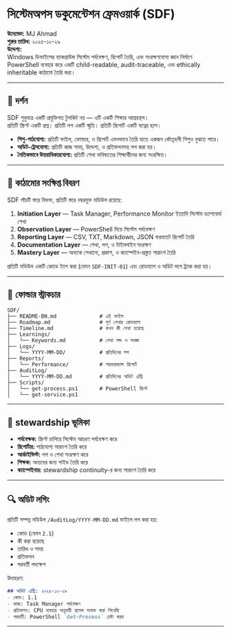 # সিস্টেমঅপস ডকুমেন্টেশন ফ্রেমওয়ার্ক (SDF)

**উদ্যোক্তা:** MJ Ahmad  
**শুরুর তারিখ:** ২০২৫-১০-২৯  
**উদ্দেশ্য:**  
Windows ডিভাইসের ব্যাকগ্রাউন্ড সিস্টেম পর্যবেক্ষণ, রিপোর্ট তৈরি, এবং সংরক্ষণযোগ্য জ্ঞান নির্মাণে PowerShell ব্যবহার করে একটি child-readable, audit-traceable, এবং ethically inheritable কাঠামো তৈরি করা।

---

## 🌱 দর্শন

SDF শুধুমাত্র একটি প্রযুক্তিগত টুলকিট নয় — এটি একটি শিক্ষার আশ্রয়স্থল।  
প্রতিটি স্ক্রিপ্ট একটি প্রশ্ন। প্রতিটি লগ একটি স্মৃতি। প্রতিটি রিপোর্ট একটি যত্নের ছাপ।

- **শিশু-পাঠযোগ্য:** প্রতিটি ফাইল, ফোল্ডার, ও রিপোর্ট এমনভাবে তৈরি যাতে একজন কৌতূহলী শিশুও বুঝতে পারে।
- **অডিট-ট্রেসযোগ্য:** প্রতিটি কাজ সময়, উদ্দেশ্য, ও প্রতিফলনসহ লগ করা হয়।
- **নৈতিকভাবে উত্তরাধিকারযোগ্য:** প্রতিটি শেখা ভবিষ্যতের শিক্ষার্থীদের জন্য সংরক্ষিত।

---

## 🧭 কাঠামোর সংক্ষিপ্ত বিবরণ

SDF পাঁচটি স্তরে বিভক্ত, প্রতিটি স্তরে নম্বরযুক্ত মডিউল রয়েছে:

1. **Initiation Layer** — Task Manager, Performance Monitor ইত্যাদি সিস্টেম ড্যাশবোর্ড শেখা
2. **Observation Layer** — PowerShell দিয়ে সিস্টেম পর্যবেক্ষণ
3. **Reporting Layer** — CSV, TXT, Markdown, JSON ফরম্যাটে রিপোর্ট তৈরি
4. **Documentation Layer** — শেখা, লগ, ও টাইমলাইন সংরক্ষণ
5. **Mastery Layer** — অন্যকে শেখানো, প্রকাশ, ও ক্যাম্পেইন-প্রস্তুত সারাংশ তৈরি

প্রতিটি মডিউল একটি কোডে ট্যাগ করা (যেমন `SDF-INIT-01`) এবং রোডম্যাপ ও অডিট লগে ট্র্যাক করা হয়।

---

## 📁 ফোল্ডার স্ট্রাকচার

```
SDF/
├── README-BN.md              # এই ফাইল
├── Roadmap.md                # পূর্ণ শেখার রোডম্যাপ
├── Timeline.md               # কখন কী শেখা হয়েছে
├── Learnings/
│   └── Keywords.md           # শেখা শব্দ ও সংজ্ঞা
├── Logs/
│   └── YYYY-MM-DD/           # প্রতিদিনের লগ
├── Reports/
│   └── Performance/          # পারফরম্যান্স রিপোর্ট
├── AuditLog/
│   └── YYYY-MM-DD.md         # প্রতিদিনের অডিট এন্ট্রি
├── Scripts/
│   └── get-process.ps1       # PowerShell স্ক্রিপ্ট
│   └── get-service.ps1
```

---

## 🧠 stewardship ভূমিকা

- **পর্যবেক্ষক:** স্ক্রিপ্ট চালিয়ে সিস্টেম আচরণ পর্যবেক্ষণ করে
- **রিপোর্টার:** পাঠযোগ্য সারাংশ তৈরি করে
- **আর্কাইভিস্ট:** লগ ও শেখা সংরক্ষণ করে
- **শিক্ষক:** অন্যদের জন্য গাইড তৈরি করে
- **ক্যাম্পেইনার:** stewardship continuity-র জন্য সারাংশ তৈরি করে

---

## 🔍 অডিট লগিং

প্রতিটি সম্পন্ন মডিউল `/AuditLog/YYYY-MM-DD.md` ফাইলে লগ করা হয়:

- কোড (যেমন `2.1`)
- কী করা হয়েছে
- তারিখ ও সময়
- প্রতিফলন
- পরবর্তী পদক্ষেপ

উদাহরণ:
```markdown
## অডিট এন্ট্রি: ২০২৫-১০-২৯
- কোড: 1.1
- কাজ: Task Manager পর্যবেক্ষণ
- প্রতিফলন: CPU ব্যবহার অনুযায়ী প্রসেস সনাক্ত করা শিখেছি
- পরবর্তী: PowerShell `Get-Process` চেষ্টা করব
```

---


